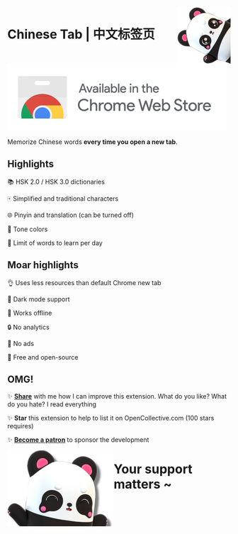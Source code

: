 <img align="right" src=images/panda.png>

# Chinese Tab | 中文标签页

[![Chrome](images/web_store.png)](https://chrome.google.com/extensions/detail/kpalceplnmfdppclclfnljimdjdbhcid/)




Memorize Chinese words ****every time you open a new tab****.

## Highlights

📚 HSK 2.0 / HSK 3.0 dictionaries

🀄 Simplified and traditional characters

🌐 Pinyin and translation (can be turned off)

🌈 Tone colors

🎯 Limit of words to learn per day

## Moar highlights

👌 Uses less resources than default Chrome new tab

🌙 Dark mode support

📴 Works offline

🔒 No analytics

📛 No ads

💖 Free and open-source

## OMG!

✨ **[Share](https://docs.google.com/forms/d/e/1FAIpQLSeEHeXCMW9OXlkBk0tG7lxZgNbXqe2xharlv0STSH94DuM6FA/viewform)** with me how I can improve this extension. What do you like? What do you hate? I read everything

✨ **Star** this extension to help to list it on OpenCollective.com (100 stars requires)

✨ **[Become a patron](https://www.patreon.com/koyno)** to sponsor the development

<!-- ### **Your support matters** -->

<!-- ![Panda](images/panda_easter.png) -->

<img align="left" src=images/panda_easter.png><h1>Your support matters ~</h2>
